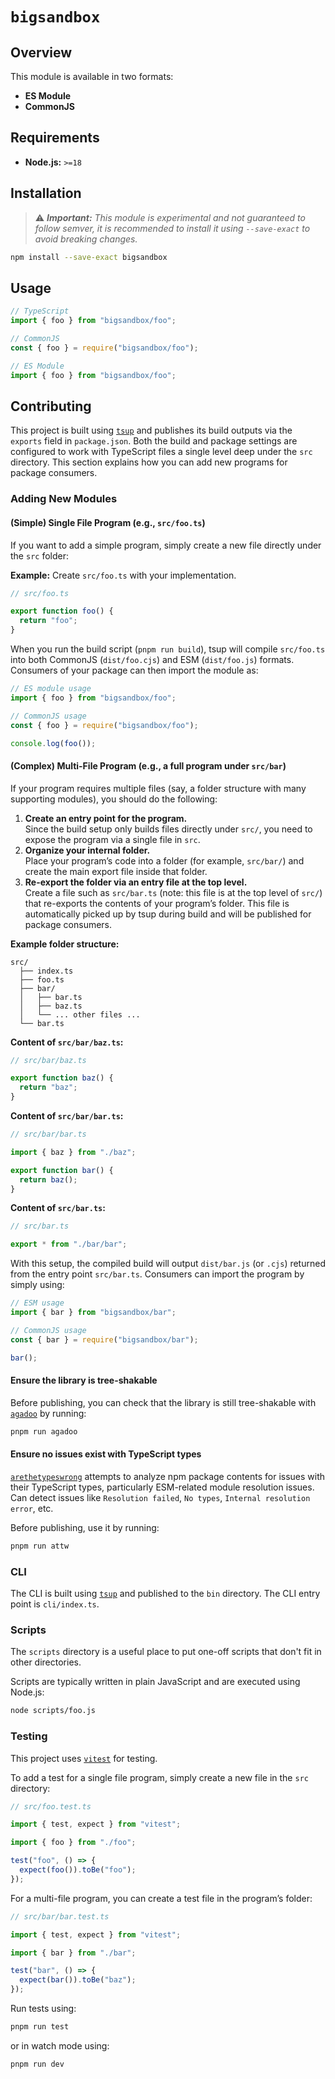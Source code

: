 # `bigsandbox`

## Overview

This module is available in two formats:

- **ES Module**
- **CommonJS**

## Requirements

- **Node.js:** `>=18`

## Installation

> ⚠️ _**Important:** This module is experimental and not guaranteed to follow semver, it is recommended to install it using `--save-exact` to avoid breaking changes._

```sh
npm install --save-exact bigsandbox
```

## Usage

```ts
// TypeScript
import { foo } from "bigsandbox/foo";
```

```js
// CommonJS
const { foo } = require("bigsandbox/foo");
```

```js
// ES Module
import { foo } from "bigsandbox/foo";
```

## Contributing

This project is built using [`tsup`](https://github.com/egoist/tsup) and publishes its build outputs via the `exports` field in `package.json`. Both the build and package settings are configured to work with TypeScript files a single level deep under the `src` directory. This section explains how you can add new programs for package consumers.

### Adding New Modules

#### (Simple) Single File Program (e.g., `src/foo.ts`)

If you want to add a simple program, simply create a new file directly under the `src` folder:

**Example:** Create `src/foo.ts` with your implementation.

```ts
// src/foo.ts

export function foo() {
  return "foo";
}
```

When you run the build script (`pnpm run build`), tsup will compile `src/foo.ts` into both CommonJS (`dist/foo.cjs`) and ESM (`dist/foo.js`) formats. Consumers of your package can then import the module as:

```js
// ES module usage
import { foo } from "bigsandbox/foo";

// CommonJS usage
const { foo } = require("bigsandbox/foo");

console.log(foo());
```

#### (Complex) Multi-File Program (e.g., a full program under `src/bar`)

If your program requires multiple files (say, a folder structure with many supporting modules), you should do the following:

1. **Create an entry point for the program.**  
   Since the build setup only builds files directly under `src/`, you need to expose the program via a single file in `src`.
2. **Organize your internal folder.**  
   Place your program’s code into a folder (for example, `src/bar/`) and create the main export file inside that folder.
3. **Re-export the folder via an entry file at the top level.**  
   Create a file such as `src/bar.ts` (note: this file is at the top level of `src/`) that re-exports the contents of your program’s folder. This file is automatically picked up by tsup during build and will be published for package consumers.

**Example folder structure:**

```
src/
  ├── index.ts
  ├── foo.ts
  ├── bar/
  │   ├── bar.ts
  │   ├── baz.ts
  │   └── ... other files ...
  └── bar.ts
```

**Content of `src/bar/baz.ts`:**

```ts
// src/bar/baz.ts

export function baz() {
  return "baz";
}
```

**Content of `src/bar/bar.ts`:**

```ts
// src/bar/bar.ts

import { baz } from "./baz";

export function bar() {
  return baz();
}
```

**Content of `src/bar.ts`:**

```ts
// src/bar.ts

export * from "./bar/bar";
```

With this setup, the compiled build will output `dist/bar.js` (or `.cjs`) returned from the entry point `src/bar.ts`. Consumers can import the program by simply using:

```js
// ESM usage
import { bar } from "bigsandbox/bar";

// CommonJS usage
const { bar } = require("bigsandbox/bar");

bar();
```

#### Ensure the library is tree-shakable

Before publishing, you can check that the library is still tree-shakable with [`agadoo`](https://github.com/Rich-Harris/agadoo) by running:

```sh
pnpm run agadoo
```

#### Ensure no issues exist with TypeScript types

[`arethetypeswrong`](https://github.com/arethetypeswrong/cli) attempts to analyze npm package contents for issues with their TypeScript types, particularly ESM-related module resolution issues. Can detect issues like `Resolution failed`, `No types`, `Internal resolution error`, etc.

Before publishing, use it by running:

```sh
pnpm run attw
```

### CLI

The CLI is built using [`tsup`](https://github.com/egoist/tsup) and published to the `bin` directory. The CLI entry point is `cli/index.ts`.

### Scripts

The `scripts` directory is a useful place to put one-off scripts that don't fit in other directories.

Scripts are typically written in plain JavaScript and are executed using Node.js:

```sh
node scripts/foo.js
```

### Testing

This project uses [`vitest`](https://vitest.dev/) for testing.

To add a test for a single file program, simply create a new file in the `src` directory:

```ts
// src/foo.test.ts

import { test, expect } from "vitest";

import { foo } from "./foo";

test("foo", () => {
  expect(foo()).toBe("foo");
});
```

For a multi-file program, you can create a test file in the program’s folder:

```ts
// src/bar/bar.test.ts

import { test, expect } from "vitest";

import { bar } from "./bar";

test("bar", () => {
  expect(bar()).toBe("baz");
});
```

Run tests using:

```sh
pnpm run test
```

or in watch mode using:

```sh
pnpm run dev
```
